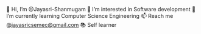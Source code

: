  👋 Hi, I’m @Jayasri-Shanmugam
 👀 I’m interested in Software development 
 🌱 I’m currently learning Computer Science Engineering
 📫 Reach me @jayasricsemec@gmail.com
 📚 Self learner
 
